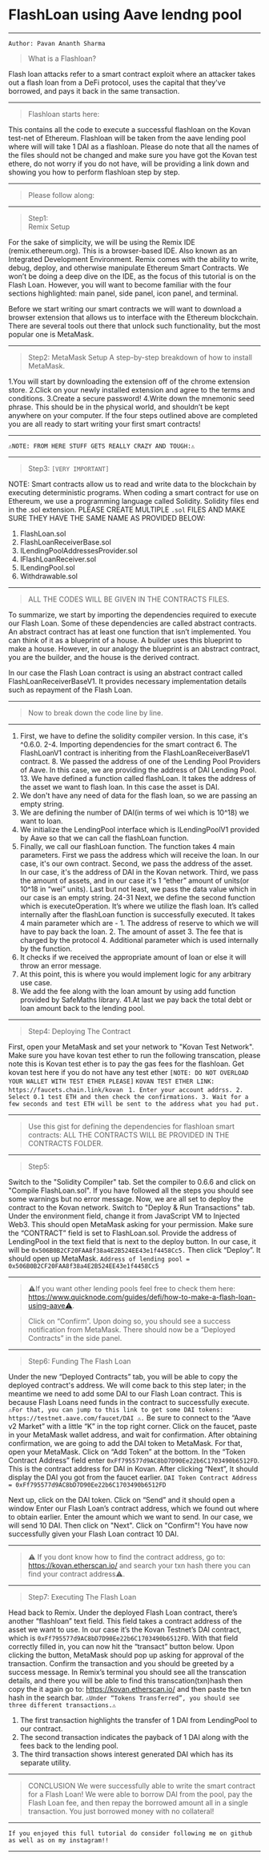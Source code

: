 # FlashLoan using Aave lendng pool 
---------------------------------------------------------------------------------------------------------------------------------------------------------------------------------
 
```
Author: Pavan Ananth Sharma 
```

>What is a Flashloan?

Flash loan attacks refer to a smart contract exploit where an attacker takes out a flash loan from a DeFi protocol, uses the capital that they've borrowed, and pays it back in the same transaction.


---------------------------------------------------------------------------------------------------------------------------------------------------------------------------------

>Flashloan starts here: 

This contains all the code to execute a successful flashloan on the Kovan test-net of Ethereum. Flashloan will be taken from the aave lending pool where will will take 1 DAI as a flashloan. Please do note that all the names of the files should not be changed and make sure you have got the Kovan test ethere, do not worry if you do not have, will be providing a link down and showing you  how to perform flashloan step by step.

---------------------------------------------------------------------------------------------------------------------------------------------------------------------------------
>Please follow along:
---------------------------------------------------------------------------------------------------------------------------------------------------------------------------------

> Step1:  
Remix Setup 

For the sake of simplicity, we will be using the Remix IDE (remix.ethereum.org).
This is a browser-based IDE. Also known as an Integrated Development Environment.
Remix comes with the ability to write, debug, deploy, and otherwise manipulate Ethereum Smart Contracts.
We won’t be doing a deep dive on the IDE, as the focus of this tutorial is on the Flash Loan. However, you will want to become familiar with the four sections highlighted: main panel, side panel, icon panel, and terminal.

Before we start writing our smart contracts we will want to download a browser extension that allows us to interface with the Ethereum blockchain. There are several tools out there that unlock such functionality, but the most popular one is MetaMask.

---------------------------------------------------------------------------------------------------------------------------------------------------------------------------------

>Step2:
MetaMask Setup
A step-by-step breakdown of how to install MetaMask.

1.You will start by downloading the extension off of the chrome extension store.
2.Click on your newly installed extension and agree to the terms and conditions.
3.Create a secure password!
4.Write down the mnemonic seed phrase. This should be in the physical world, and shouldn’t be kept anywhere on your computer.
If the four steps outlined above are completed you are all ready to start writing your first smart contracts!

---------------------------------------------------------------------------------------------------------------------------------------------------------------------------------

```
⚠️NOTE: FROM HERE STUFF GETS REALLY CRAZY AND TOUGH:⚠️

```
---------------------------------------------------------------------------------------------------------------------------------------------------------------------------------

> Step3: ```[VERY IMPORTANT]```

NOTE: Smart contracts allow us to read and write data to the blockchain by executing deterministic programs. When coding a smart contract for use on Ethereum, we use a programming language called Solidity. Solidity files end in the .sol extension.
PLEASE CREATE MULTIPLE ```.sol``` FILES AND MAKE SURE THEY HAVE THE SAME NAME AS PROVIDED BELOW:
1. FlashLoan.sol
2. FlashLoanReceiverBase.sol
3. ILendingPoolAddressesProvider.sol
4. IFlashLoanReceiver.sol
5. ILendingPool.sol
6. Withdrawable.sol

---------------------------------------------------------------------------------------------------------------------------------------------------------------------------------

>ALL THE CODES WILL BE GIVEN IN THE CONTRACTS FILES.

To summarize, we start by importing the dependencies required to execute our Flash Loan. Some of these dependencies are called abstract contracts. An abstract contract has at least one function that isn’t implemented. You can think of it as a blueprint of a house. A builder uses this blueprint to make a house. However, in our analogy the blueprint is an abstract contract, you are the builder, and the house is the derived contract.

In our case the Flash Loan contract is using an abstract contract called FlashLoanReceiverBaseV1. It provides necessary implementation details such as repayment of the Flash Loan.

---------------------------------------------------------------------------------------------------------------------------------------------------------------------------------

> Now to break down the code line by line.

---------------------------------------------------------------------------------------------------------------------------------------------------------------------------------
1. First, we have to define the solidity compiler version. In this case, it's ^0.6.0.
     2-4. Importing dependencies for the smart contract
      6. The FlashLoanV1 contract is inheriting from the FlashLoanReceiverBaseV1 contract.
      8. We passed the address of one of the Lending Pool Providers of Aave. In this case, we are providing the address of DAI Lending Pool. 
     13. We have defined a function called flashLoan. It takes the address of the asset we want to flash loan. In this case the asset is DAI.
14. We don't have any need of data for the flash loan, so we are passing an empty string.
15. We are defining the number of DAI(in terms of wei which is 10^18) we want to loan.
16. We initialize the LendingPool interface which is ILendingPoolV1 provided by Aave so that we can call the flashLoan function.
17. Finally, we call our flashLoan function. The function takes 4 main parameters. First we pass the address which will receive the loan. In our case, it's our own contract. Second, we pass the address of the asset. In our case, it's the address of DAI in the Kovan network. Third, we pass the amount of assets, and in our case it's 1 “ether” amount of units(or 10^18 in “wei” units). Last but not least, we pass the data value which in our case is an empty string.
24-31 Next, we define the second function which is executeOperation. It’s where we utilize the flash loan. It’s called internally after the flashLoan function is successfully executed. It takes 4 main parameter which are -
        1. The address of reserve to which we will have to pay back the loan.
        2. The amount of asset
        3. The fee that is charged by the protocol
        4. Additional parameter which is used internally by the function.
33. It checks if we received the appropriate amount of loan or else it will throw an error message.
34. At this point, this is where you would implement logic for any arbitrary use case.
40. We add the fee along with the loan amount by using add function provided by SafeMaths library.
41.At last we pay back the total debt or loan amount back to the lending pool.

---------------------------------------------------------------------------------------------------------------------------------------------------------------------------------

>Step4: Deploying The Contract
 
First, open your MetaMask and set your network to "Kovan Test Network".
Make sure you have kovan test ether to run the following transcation, please note this is Kovan test ether is to pay the gas fees for the flashloan.
Get kovan test here if you do not have any test ether
```[NOTE: DO NOT OVERLOAD YOUR WALLET WITH TEST ETHER PLEASE]```
```KOVAN TEST ETHER LINK: https://faucets.chain.link/kovan```
     ``` 1. Enter your account addrss.
      2. Select 0.1 test ETH and then check the confirmations.
      3. Wait for a few seconds and test ETH will be sent to the address what you had put.```
      
--------------------------------------------------------------------------------------------------------------------------------------------------------------------------------

>Use this gist for defining the dependencies for flashloan smart contracts:
>ALL THE CONTRACTS WILL BE PROVIDED IN THE CONTRACTS FOLDER.

---------------------------------------------------------------------------------------------------------------------------------------------------------------------------------

>Step5: 

Switch to the "Solidity Compiler" tab. Set the compiler to 0.6.6 and click on "Compile FlashLoan.sol".
If you have followed all the steps you should see some warnings but no error message.
Now, we are all set to deploy the contract to the Kovan network. Switch to "Deploy & Run Transactions" tab. Under the environment field, change it from JavaScript VM to Injected Web3. This should open MetaMask asking for your permission.
Make sure the “CONTRACT” field is set to FlashLoan.sol. Provide the address of LendingPool in the text field that is next to the deploy button. In our case, it will be ```0x506B0B2CF20FAA8f38a4E2B524EE43e1f4458Cc5.``` Then click “Deploy”. It should open up MetaMask.
```Address of lending pool = 0x506B0B2CF20FAA8f38a4E2B524EE43e1f4458Cc5```

---------------------------------------------------------------------------------------------------------------------------------------------------------------------------------

>⚠️If you want other lending pools feel free to check them here: https://www.quicknode.com/guides/defi/how-to-make-a-flash-loan-using-aave⚠️.

>Click on “Confirm”. Upon doing so, you should see a success notification from MetaMask. There should now be a “Deployed Contracts” in the side panel.

---------------------------------------------------------------------------------------------------------------------------------------------------------------------------------


>Step6: Funding The Flash Loan

Under the new “Deployed Contracts” tab, you will be able to copy the deployed contract's address. We will come back to this step later; in the meantime we need to add some DAI to our Flash Loan contract. This is because Flash Loans need funds in the contract to successfully execute.
```⚠️For that, you can jump to this link to get some DAI tokens: https://testnet.aave.com/faucet/DAI ⚠️.```
Be sure to connect to the “Aave v2 Market” with a little “K” in the top right corner. Click on the faucet, paste in your MetaMask wallet address, and wait for confirmation.
After obtaining confirmation, we are going to add the DAI token to MetaMask. For that, open your MetaMask. Click on “Add Token” at the bottom. In the “Token Contract Address” field enter ```0xFf795577d9AC8bD7D90Ee22b6C1703490b6512FD```. This is the contract address for DAI in Kovan. After clicking “Next”, It should display the DAI you got from the faucet earlier.
```DAI Token Contract Address = 0xFf795577d9AC8bD7D90Ee22b6C1703490b6512FD```

Next up, click on the DAI token. Click on “Send” and it should open a window
Enter our Flash Loan’s contract address, which we found out where to obtain earlier. Enter the amount which we want to send. In our case, we will send 10 DAI. Then click on "Next". Click on "Confirm"! You have now successfully given your Flash Loan contract 10 DAI.

--------------------------------------------------------------------------------------------------------------------------------------------------------------------------------
>⚠️ If you dont know how to find the contract address, go to: https://kovan.etherscan.io/  and search your txn hash there you can find your contract address⚠️.
--------------------------------------------------------------------------------------------------------------------------------------------------------------------------------

>Step7: Executing The Flash Loan

Head back to Remix. Under the deployed Flash Loan contract, there’s another “flashloan” text field. This field takes a contract address of the asset we want to use. In our case it’s the Kovan Testnet’s DAI contract, which is ```0xFf795577d9AC8bD7D90Ee22b6C1703490b6512FD```. With that field correctly filled in, you can now hit the “transact” button below.
Upon clicking the button, MetaMask should pop up asking for approval of the transaction. Confirm the transaction and you should be greeted by a success message. In Remix’s terminal you should see all the transcation details, and there you will be able to find this transcation(txn)hash then copy the it again go to: https://kovan.etherscan.io/ and then paste the txn hash in the search bar.
```⚠️Under “Tokens Transferred”, you should see three different transactions.⚠️```
1. The first transaction highlights the transfer of 1 DAI from LendingPool to our contract.
2. The second transaction indicates the payback of 1 DAI along with the fees back to the lending pool.
3. The third transaction shows interest generated DAI which has its separate utility.

---------------------------------------------------------------------------------------------------------------------------------------------------------------------------------
> CONCLUSION
We were successfully able to write the smart contract for a Flash Loan! We were able to borrow DAI from the pool, pay the Flash Loan fee, and then repay the borrowed amount all in a single transaction. You just borrowed money with no collateral!
---------------------------------------------------------------------------------------------------------------------------------------------------------------------------------

```If you enjoyed this full tutorial do consider following me on github as well as on my instagram!!```

---------------------------------------------------------------------------------------------------------------------------------------------------------------------------------


 



 





